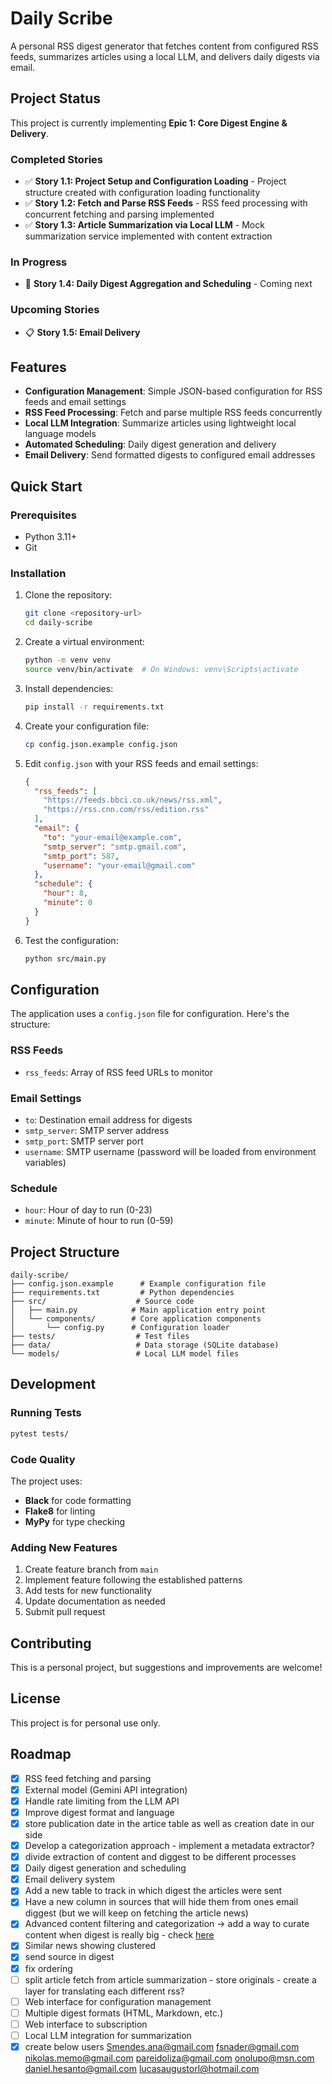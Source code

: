 # Daily Scribe

A personal RSS digest generator that fetches content from configured RSS feeds, summarizes articles using a local LLM, and delivers daily digests via email.

## Project Status

This project is currently implementing **Epic 1: Core Digest Engine & Delivery**.

### Completed Stories
- ✅ **Story 1.1: Project Setup and Configuration Loading** - Project structure created with configuration loading functionality
- ✅ **Story 1.2: Fetch and Parse RSS Feeds** - RSS feed processing with concurrent fetching and parsing implemented
- ✅ **Story 1.3: Article Summarization via Local LLM** - Mock summarization service implemented with content extraction

### In Progress
- 🔄 **Story 1.4: Daily Digest Aggregation and Scheduling** - Coming next

### Upcoming Stories
- 📋 **Story 1.5: Email Delivery**

## Features

- **Configuration Management**: Simple JSON-based configuration for RSS feeds and email settings
- **RSS Feed Processing**: Fetch and parse multiple RSS feeds concurrently
- **Local LLM Integration**: Summarize articles using lightweight local language models
- **Automated Scheduling**: Daily digest generation and delivery
- **Email Delivery**: Send formatted digests to configured email addresses

## Quick Start

### Prerequisites

- Python 3.11+
- Git

### Installation

1. Clone the repository:
   ```bash
   git clone <repository-url>
   cd daily-scribe
   ```

2. Create a virtual environment:
   ```bash
   python -m venv venv
   source venv/bin/activate  # On Windows: venv\Scripts\activate
   ```

3. Install dependencies:
   ```bash
   pip install -r requirements.txt
   ```

4. Create your configuration file:
   ```bash
   cp config.json.example config.json
   ```

5. Edit `config.json` with your RSS feeds and email settings:
   ```json
   {
     "rss_feeds": [
       "https://feeds.bbci.co.uk/news/rss.xml",
       "https://rss.cnn.com/rss/edition.rss"
     ],
     "email": {
       "to": "your-email@example.com",
       "smtp_server": "smtp.gmail.com",
       "smtp_port": 587,
       "username": "your-email@gmail.com"
     },
     "schedule": {
       "hour": 8,
       "minute": 0
     }
   }
   ```

6. Test the configuration:
   ```bash
   python src/main.py
   ```

## Configuration

The application uses a `config.json` file for configuration. Here's the structure:

### RSS Feeds
- `rss_feeds`: Array of RSS feed URLs to monitor

### Email Settings
- `to`: Destination email address for digests
- `smtp_server`: SMTP server address
- `smtp_port`: SMTP server port
- `username`: SMTP username (password will be loaded from environment variables)

### Schedule
- `hour`: Hour of day to run (0-23)
- `minute`: Minute of hour to run (0-59)

## Project Structure

```
daily-scribe/
├── config.json.example      # Example configuration file
├── requirements.txt         # Python dependencies
├── src/                    # Source code
│   ├── main.py            # Main application entry point
│   └── components/        # Core application components
│       └── config.py      # Configuration loader
├── tests/                  # Test files
├── data/                   # Data storage (SQLite database)
└── models/                 # Local LLM model files
```

## Development

### Running Tests

```bash
pytest tests/
```

### Code Quality

The project uses:
- **Black** for code formatting
- **Flake8** for linting
- **MyPy** for type checking

### Adding New Features

1. Create feature branch from `main`
2. Implement feature following the established patterns
3. Add tests for new functionality
4. Update documentation as needed
5. Submit pull request

## Contributing

This is a personal project, but suggestions and improvements are welcome!

## License

This project is for personal use only.

## Roadmap

- [x] RSS feed fetching and parsing
- [x] External model (Gemini API integration)
- [x] Handle rate limiting from the LLM API
- [x] Improve digest format and language
- [x] store publication date in the artice table as well as creation date in our side
- [x] Develop a categorization approach - implement a metadata extractor?
- [x] divide extraction of content and diggest to be different processes
- [x] Daily digest generation and scheduling
- [x] Email delivery system
- [x] Add a new table to track in which digest the articles were sent
- [x] Have a new column in sources that will hide them from ones email diggest (but we will keep on fetching the article news)
- [x] Advanced content filtering and categorization -> add a way to curate content when digest is really big - check [here](https://gemini.google.com/gem/fdc459572bee/7c4574e44151bd6c)
- [x] Similar news showing clustered
- [x] send source in digest
- [x] fix ordering
- [ ] split article fetch from article summarization 
      - store originals 
      - create a layer for translating each different rss?
- [ ] Web interface for configuration management
- [ ] Multiple digest formats (HTML, Markdown, etc.) 
- [ ] Web interface to subscription
- [ ] Local LLM integration for summarization
- [x] create below users
      Smendes.ana@gmail.com
      fsnader@gmail.com
      nikolas.memo@gmail.com
      pareidoliza@gmail.com
      onolupo@msn.com
      daniel.hesanto@gmail.com
      lucasaugustorl@hotmail.com